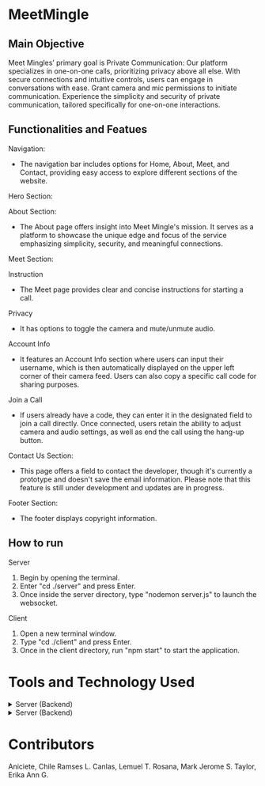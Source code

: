 # MeetMingle

## Main Objective

 Meet Mingles’ primary goal is Private Communication: Our platform specializes in one-on-one calls, prioritizing privacy above all else. With secure connections and intuitive controls, users can engage in conversations with ease. Grant camera and mic permissions to initiate communication. Experience the simplicity and security of private communication, tailored specifically for one-on-one interactions.

 ## Functionalities and Featues

 Navigation:
 - The navigation bar includes options for Home, About, Meet, and Contact, providing easy access to explore different sections of the website.

 Hero Section:

About Section:
- The About page offers insight into Meet Mingle's mission. It serves as a platform to showcase the unique edge and focus of the service emphasizing simplicity, security, and meaningful connections.

Meet Section:

Instruction
- The Meet page provides clear and concise instructions for starting a call.

Privacy
- It has options to toggle the camera and mute/unmute audio.
 
Account Info

- It features an Account Info section where users can input their username, which is then automatically displayed on the upper left corner of their camera feed. Users can also copy a specific call code for sharing purposes.

Join a Call
- If users already have a code, they can enter it in the designated field to join a call directly. Once connected, users retain the ability to adjust camera and audio settings, as well as end the call using the hang-up button.

Contact Us Section:
- This page offers a field to contact the developer, though it's currently a prototype and doesn't save the email information. Please note that this feature is still under development and updates are in progress.

Footer Section:
- The footer displays copyright information.

 ## How to run
Server
1. Begin by opening the terminal.
2. Enter "cd ./server" and press Enter.
3. Once inside the server directory, type "nodemon server.js" to launch the websocket.
   
Client
1. Open a new terminal window.
2. Type "cd ./client" and press Enter.
3. Once in the client directory, run "npm start" to start the application.

# Tools and Technology Used
<details>
<summary>Server (Backend)</summary>

### Package.json
Generates a package.json file.
#### Installation Steps:
npm init -y

### Cors
Manages cross-origin request security.
#### Installation Steps:
npm init cors

### Express
Handles server functionality.
#### Installation Steps:
npm i express

### Socket.io
An API that facilitates real-time data connections.
#### Installation Steps:
npm i socket.io

### Nodemon
Automatically refreshes the server on code changes.
#### Installation Steps:
npm i nodemon

</details>

<details>
<summary>Server (Backend)</summary>

### React
Set up the React application.
#### Installation Steps:
npx create-react-app

### Copy to Clipboard
Enables copying meeting IDs or codes.
#### Installation Steps:
npm install copy-to-clipboard

### Simple-Peer
An API that enables one-to-one or one-to-many video or audio communication.
#### Installation Steps:
npm install simple-peer

### Socket.io Client
Facilitates client-side real-time data connections.
#### Installation Steps:
npm install socket.io-client

### Tailwind.css
Handles styling of elements.
#### Installation Steps:
npm install -D tailwindcss

### React-Icons
Provides icon functionality.
#### Installation Steps:
npm install react-icons

</details>


# Contributors
Aniciete, Chile Ramses L.
Canlas, Lemuel T.
Rosana, Mark Jerome S.
Taylor, Erika Ann G.
